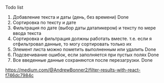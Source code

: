 Todo list

1. Добавление текста и даты (день, без времени) Done
2. Сортировка по тексту и дате
3. Фильтрация по дате (выбор даты датапикером) и тексту по мере ввода текста
4. Сортировка и фильтрация должны работать вместе. т.е. если я отфильтровал данные, то могу сортировать только их
5. Элемент листа можно пометить выполненным или удалить Done
6. Подсвечивание ошибок, если заполняется при пустых полях Done
7. Все введенные данные сохраняются после перезагрузки. Done

https://medium.com/@AndrewBonner2/filter-results-with-react-f746dc7984c
